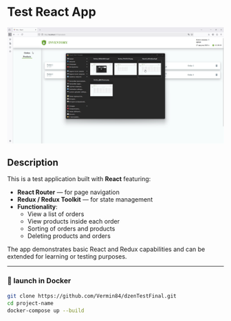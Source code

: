 # Test React App

![App Demo](./demo.gif) 

## Description

This is a test application built with **React** featuring:

- **React Router** — for page navigation
- **Redux / Redux Toolkit** — for state management
- **Functionality**:
  - View a list of orders
  - View products inside each order
  - Sorting of orders and products
  - Deleting products and orders

The app demonstrates basic React and Redux capabilities and can be extended for learning or testing purposes.

---




### 🔧 launch in Docker
```bash
git clone https://github.com/Vermin84/dzenTestFinal.git
cd project-name
docker-compose up --build
